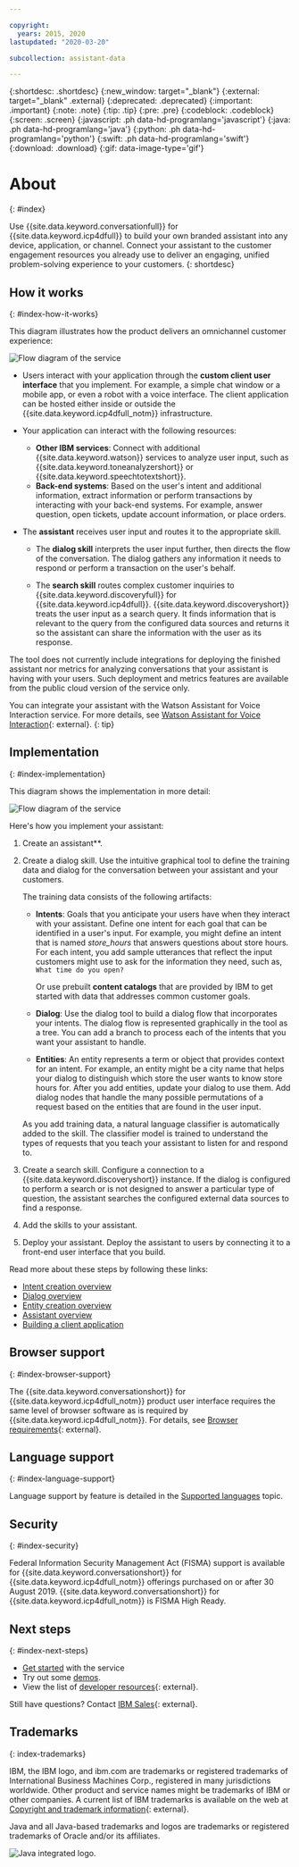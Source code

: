```yaml
---

copyright:
  years: 2015, 2020
lastupdated: "2020-03-20"

subcollection: assistant-data

---
```


{:shortdesc: .shortdesc}
{:new_window: target="_blank"}
{:external: target="_blank" .external}
{:deprecated: .deprecated}
{:important: .important}
{:note: .note}
{:tip: .tip}
{:pre: .pre}
{:codeblock: .codeblock}
{:screen: .screen}
{:javascript: .ph data-hd-programlang='javascript'}
{:java: .ph data-hd-programlang='java'}
{:python: .ph data-hd-programlang='python'}
{:swift: .ph data-hd-programlang='swift'}
{:download: .download}
{:gif: data-image-type='gif'}

# About
{: #index}

Use {{site.data.keyword.conversationfull}} for {{site.data.keyword.icp4dfull}} to build your own branded assistant into any device, application, or channel. Connect your assistant to the customer engagement resources you already use to deliver an engaging, unified problem-solving experience to your customers.
{: shortdesc}

## How it works
{: #index-how-it-works}

This diagram illustrates how the product delivers an omnichannel customer experience:

![Flow diagram of the service](images/simple-overview.png)

- Users interact with your application through the **custom client user interface** that you implement. For example, a simple chat window or a mobile app, or even a robot with a voice interface. The client application can be hosted either inside or outside the {{site.data.keyword.icp4dfull_notm}} infrastructure.

- Your application can interact with the following resources:

    - **Other IBM services**: Connect with additional {{site.data.keyword.watson}} services to analyze user input, such as {{site.data.keyword.toneanalyzershort}} or {{site.data.keyword.speechtotextshort}}.
    - **Back-end systems**: Based on the user's intent and additional information, extract information or perform transactions by interacting with your back-end systems. For example, answer question, open tickets, update account information, or place orders.

- The **assistant** receives user input and routes it to the appropriate skill.

  - The **dialog skill** interprets the user input further, then directs the flow of the conversation. The dialog gathers any information it needs to respond or perform a transaction on the user's behalf.

  - The **search skill** routes complex customer inquiries to {{site.data.keyword.discoveryfull}} for {{site.data.keyword.icp4dfull}}. {{site.data.keyword.discoveryshort}} treats the user input as a search query. It finds information that is relevant to the query from the configured data sources and returns it so the assistant can share the information with the user as its response.

The tool does not currently include integrations for deploying the finished assistant nor metrics for analyzing conversations that your assistant is having with your users. Such deployment and metrics features are available from the public cloud version of the service only.

You can integrate your assistant with the Watson Assistant for Voice Interaction service. For more details, see [Watson Assistant for Voice Interaction](https://www.ibm.com/support/knowledgecenter/SSQNUZ_2.5.0/svc-wavi/wavi-overview.html){: external}.
{: tip}

## Implementation
{: #index-implementation}

This diagram shows the implementation in more detail:

![Flow diagram of the service](images/cp4d-assistant-overview.png)

Here's how you implement your assistant:

1.  Create an assistant**.

1.  Create a dialog skill. Use the intuitive graphical tool to define the training data and dialog for the conversation between your assistant and your customers.

    The training data consists of the following artifacts:

    - **Intents**: Goals that you anticipate your users have when they interact with your assistant. Define one intent for each goal that can be identified in a user's input. For example, you might define an intent that is named *store_hours* that answers questions about store hours. For each intent, you add sample utterances that reflect the input customers might use to ask for the information they need, such as, `What time do you open?`

      Or use prebuilt **content catalogs** that are provided by IBM to get started with data that addresses common customer goals.

    - **Dialog**: Use the dialog tool to build a dialog flow that incorporates your intents. The dialog flow is represented graphically in the tool as a tree. You can add a branch to process each of the intents that you want your assistant to handle.

    - **Entities**: An entity represents a term or object that provides context for an intent. For example, an entity might be a city name that helps your dialog to distinguish which store the user wants to know store hours for. After you add entities, update your dialog to use them. Add dialog nodes that handle the many possible permutations of a request based on the entities that are found in the user input.

    As you add training data, a natural language classifier is automatically added to the skill. The classifier model is trained to understand the types of requests that you teach your assistant to listen for and respond to.

1.  Create a search skill. Configure a connection to a {{site.data.keyword.discoveryshort}} instance. If the dialog is configured to perform a search or is not designed to answer a particular type of question, the assistant searches the configured external data sources to find a response.

1.  Add the skills to your assistant.

1.  Deploy your assistant. Deploy the assistant to users by connecting it to a front-end user interface that you build.

Read more about these steps by following these links:

- [Intent creation overview](/docs/assistant-data?topic=assistant-data-intents#intents-described)
- [Dialog overview](/docs/assistant-data?topic=assistant-data-dialog-overview)
- [Entity creation overview](/docs/assistant-data?topic=assistant-data-entities#entities-described)
- [Assistant overview](/docs/assistant-data?topic=assistant-data-assistant-add)
- [Building a client application](/docs/assistant-data?topic=assistant-data-api-client)

## Browser support
{: #index-browser-support}

The {{site.data.keyword.conversationshort}} for {{site.data.keyword.icp4dfull_notm}} product user interface requires the same level of browser software as is required by {{site.data.keyword.icp4dfull_notm}}. For details, see [Browser requirements](https://www.ibm.com/support/knowledgecenter/SSQNUZ_2.5.0/cpd/plan/rhos-reqs.html#rhos-reqs__web){: external}.

## Language support
{: #index-language-support}

Language support by feature is detailed in the [Supported languages](/docs/assistant-data?topic=assistant-data-language-support) topic.

## Security
{: #index-security}

Federal Information Security Management Act (FISMA) support is available for {{site.data.keyword.conversationshort}} for {{site.data.keyword.icp4dfull_notm}} offerings purchased on or after 30 August 2019. {{site.data.keyword.conversationshort}} for {{site.data.keyword.icp4dfull_notm}} is FISMA High Ready.

## Next steps
{: #index-next-steps}

- [Get started](/docs/assistant-data?topic=assistant-data-getting-started) with the service
- Try out some [demos](/docs/assistant-data?topic=assistant-data-sample-apps).
- View the list of [developer resources](https://www.ibm.com/watson/developer-resources/){: external}.

Still have questions? Contact [IBM Sales](https://www-01.ibm.com/marketing/iwm/dre/signup?source=urx-20970){: external}.

## Trademarks
{: index-trademarks}

IBM, the IBM logo, and ibm.com are trademarks or registered trademarks of International Business Machines Corp., registered in many jurisdictions worldwide. Other product and service names might be trademarks of IBM or other companies. A current list of IBM trademarks is available on the web at [Copyright and trademark information](https://www.ibm.com/legal/copytrade){: external}.

Java and all Java-based trademarks and logos are trademarks or registered trademarks of Oracle and/or its affiliates.

![Java integrated logo.](images/Java_Compatible.png)